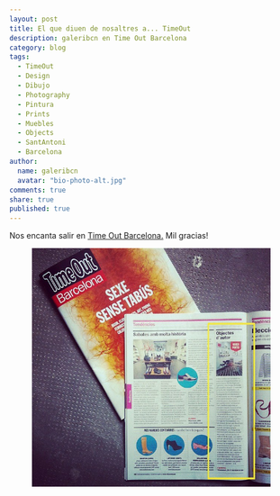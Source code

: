 ```yaml
---
layout: post
title: El que diuen de nosaltres a... TimeOut
description: galeribcn en Time Out Barcelona
category: blog
tags: 
  - TimeOut
  - Design
  - Dibujo
  - Photography
  - Pintura
  - Prints
  - Muebles
  - Objects
  - SantAntoni
  - Barcelona
author: 
  name: galeribcn
  avatar: "bio-photo-alt.jpg"
comments: true
share: true
published: true
---
```


Nos encanta salir en [Time Out Barcelona.](http://www.timeout.cat/barcelona/ca/compres/galeri "Time Out Barcelona") Mil gracias!

<figure>
	<a href="/images/timeout.jpg"><img src="/images/timeout.jpg" alt="galeribcn en Time Out Barcelona"></a>
</figure>
